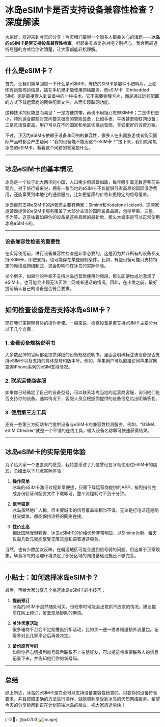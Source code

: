 # 冰岛eSIM卡是否支持设备兼容性检查？深度解读

大家好，欢迎来到今天的分享！今天咱们要聊一个很多人都会关心的话题——**冰岛的eSIM卡是否支持设备兼容性检查**。听起来有点复杂对吧？别担心，我会用最通俗易懂的方式给你讲清楚，让大家都能轻松理解。

---

## 什么是eSIM卡？

首先，让我们简单回顾一下什么是eSIM卡。传统的SIM卡是那种小塑料片，上面印有运营商的信息，插在手机里才能使用网络服务。而eSIM卡（Embedded SIM）则是直接嵌入到设备中的一种技术。它不需要物理卡片，而是通过远程配置的方式下载运营商的网络配置文件，从而实现联网功能。

这种技术的优势显而易见：一是方便携带，再也不用担心忘带SIM卡；二是体积更小，特别适合那些对空间要求极高的智能设备，比如手表、平板甚至物联网设备；三是灵活性更高，用户可以在不同国家和地区切换运营商，享受更好的资费方案。

不过，正因为eSIM卡依赖于设备和网络的兼容性，很多人在出国旅游或者购买国际产品时都会产生疑问：“我的设备能不能用这个eSIM卡？”接下来，我们就聚焦冰岛的eSIM卡，看看这个问题的答案是什么。

---

## 冰岛eSIM卡的基本情况

冰岛是一个位于北大西洋的小国，人口稀少但风景如画，每年吸引着无数游客前来观光。对于旅行者来说，拥有一张当地的eSIM卡不仅能够节省高昂的国际漫游费用，还能享受到本地化的通信服务，比如更低廉的价格和更稳定的信号覆盖。

冰岛目前支持eSIM卡的运营商主要有两家：Siminn和Vodafone Iceland。这两家运营商提供的eSIM卡服务覆盖了大部分主流的国际设备品牌，包括苹果、三星、华为等。这意味着如果你的设备是这些品牌的最新款，那么大概率是可以正常使用冰岛eSIM卡的。

---

### 设备兼容性检查的重要性

在实际使用前，进行设备兼容性检查是非常必要的。这是因为并非所有的设备都支持eSIM卡，即使支持，也可能存在某些限制条件。比如，有些设备可能只支持特定的频段或网络制式，这会影响你在冰岛的实际体验。

举个例子，如果你的手机不支持冰岛运营商使用的频段，那么即便你成功激活了eSIM卡，也可能会出现无法正常上网或者通话的情况。因此，在出发之前，最好提前确认自己的设备是否符合要求。

---

## 如何检查设备是否支持冰岛eSIM卡？

现在我们来聊聊具体的操作步骤。一般来说，检查设备是否支持eSIM卡主要分为以下几个方面：

### 1. 查看设备规格说明书
大多数品牌的官网都会提供详细的设备规格说明书，里面会明确标注该设备是否支持eSIM卡以及支持的具体型号和版本号。例如，苹果用户可以直接访问苹果官网查询iPhone系列的eSIM支持情况。

### 2. 联系运营商客服
如果你已经确定了自己的设备型号，可以联系冰岛当地的运营商客服，询问他们是否支持你的设备。通常情况下，客服人员会根据你提供的设备信息给出明确答复。

### 3. 使用第三方工具
还有一些第三方网站专门提供设备与eSIM卡的兼容性检测服务。例如，“GSMA eSIM Checker”就是一个不错的在线工具，输入设备名称即可快速获得结果。

---

## 冰岛eSIM卡的实际使用体验

为了给大家一个更直观的感受，我特意采访了几位曾经在冰岛使用过eSIM卡的朋友，总结出以下几点实际体验：

1. **操作简单**  
   冰岛的eSIM卡激活过程非常便捷，只需下载运营商提供的APP，按照指引完成身份验证和配置文件下载即可。整个流程耗时不到十分钟。

2. **信号稳定**  
   冰岛虽然地广人稀，但主要城市的信号覆盖率相当不错。无论是打电话还是刷社交媒体，都能保持流畅的网络连接。

3. **性价比高**  
   相比国际漫游套餐，冰岛eSIM卡的价格优势非常明显。以Siminn为例，每天仅需几欧元就能享受无限流量和语音通话服务。

当然，也有少数朋友反映，在偏远地区可能会遇到信号弱的问题。但这属于正常现象，毕竟冰岛的地理环境决定了部分区域的网络基础设施还不够完善。

---

## 小贴士：如何选择冰岛eSIM卡？

最后，再给大家分享几个挑选冰岛eSIM卡的小技巧：

1. **提前预订**  
   冰岛的eSIM卡虽然随处可买，但旺季时可能会出现供不应求的情况。建议提前在网上预订，省去现场排队的麻烦。

2. **关注优惠活动**  
   很多电商平台会不定期推出折扣活动，比如买一送一或者赠送额外流量包。记得多对比几家平台后再做决定。

3. **备份原有号码**  
   如果你担心切换到新号码后联系不上亲朋好友，可以提前将重要联系人的信息记录下来，并告知他们你的新号码。

---

## 总结

综上所述，冰岛的eSIM卡是完全可以支持设备兼容性检查的。只要你的设备符合要求，并且按照正确的方法进行操作，就能顺利享受到冰岛的优质网络服务。希望今天的分享能帮到正在计划前往冰岛的朋友，祝大家旅途愉快！

---

[TG💪+ @jx0703 ![Image](https://github.com/user-attachments/assets/dbca1d08-cadb-493c-b0ec-ad6f7a83f270)]